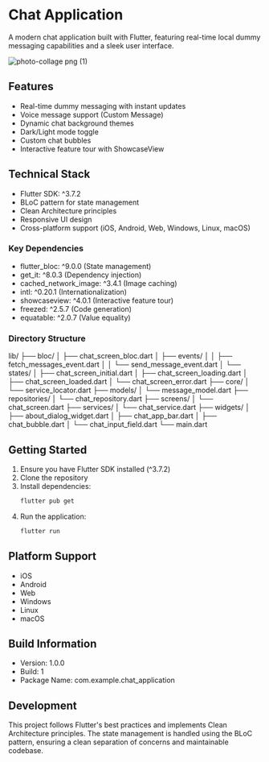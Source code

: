 # Chat Application

A modern chat application built with Flutter, featuring real-time local dummy messaging capabilities and a sleek user interface.

![photo-collage png (1)](https://github.com/user-attachments/assets/4048d811-5615-4a2d-a84e-6fb434fc2279)


 
## Features

- Real-time dummy messaging with instant updates
- Voice message support (Custom Message)
- Dynamic chat background themes
- Dark/Light mode toggle
- Custom chat bubbles
- Interactive feature tour with ShowcaseView


## Technical Stack

- Flutter SDK: ^3.7.2
- BLoC pattern for state management
- Clean Architecture principles
- Responsive UI design
- Cross-platform support (iOS, Android, Web, Windows, Linux, macOS)


### Key Dependencies

- flutter_bloc: ^9.0.0 (State management)
- get_it: ^8.0.3 (Dependency injection)
- cached_network_image: ^3.4.1 (Image caching)
- intl: ^0.20.1 (Internationalization)
- showcaseview: ^4.0.1 (Interactive feature tour)
- freezed: ^2.5.7 (Code generation)
- equatable: ^2.0.7 (Value equality)


### Directory Structure

lib/
├── bloc/
│   ├── chat_screen_bloc.dart
│   ├── events/
│   │   ├── fetch_messages_event.dart
│   │   └── send_message_event.dart
│   └── states/
│       ├── chat_screen_initial.dart
│       ├── chat_screen_loading.dart
│       ├── chat_screen_loaded.dart
│       └── chat_screen_error.dart
├── core/
│   └── service_locator.dart
├── models/
│   └── message_model.dart
├── repositories/
│   └── chat_repository.dart
├── screens/
│   └── chat_screen.dart
├── services/
│   └── chat_service.dart
├── widgets/
│   ├── about_dialog_widget.dart
│   ├── chat_app_bar.dart
│   ├── chat_bubble.dart
│   └── chat_input_field.dart
└── main.dart


## Getting Started

1. Ensure you have Flutter SDK installed (^3.7.2)
2. Clone the repository
3. Install dependencies:
   ```bash
   flutter pub get
   ```
4. Run the application:
   ```bash
   flutter run
   ```


## Platform Support

- iOS
- Android
- Web
- Windows
- Linux
- macOS

 
## Build Information

- Version: 1.0.0
- Build: 1
- Package Name: com.example.chat_application

 
## Development

This project follows Flutter's best practices and implements Clean Architecture principles. The state management is handled using the BLoC pattern, ensuring a clean separation of concerns and maintainable codebase.

